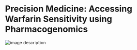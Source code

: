 # Precision Medicine: Accessing Warfarin Sensitivity using Pharmacogenomics
![image description](https://github.com/Mosherof/beng183_final_project/assets/107957172/4ff864b5-5462-499e-93fe-76d595cfe4fd)
